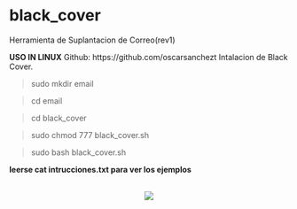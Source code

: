 # black_cover

<p>Herramienta de Suplantacion de Correo(rev1)</p>
<b>USO IN LINUX</b>
Github: https://github.com/oscarsanchezt
Intalacion de Black Cover.

>sudo mkdir email

>cd email

>cd black_cover

>sudo chmod 777 black_cover.sh

>sudo bash black_cover.sh



 <b>leerse cat intrucciones.txt para ver los ejemplos</b>
 <br>
 <br>
 <div align='center'>
 <img src="https://i.imgur.com/hu93ECs.png">
 </div>
 
